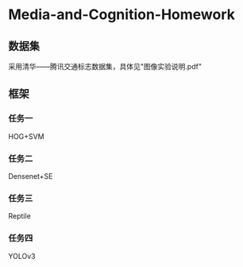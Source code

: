 # Media-and-Cognition-Homework

## 数据集
采用清华——腾讯交通标志数据集，具体见"图像实验说明.pdf"


## 框架

### 任务一
HOG+SVM

### 任务二
Densenet+SE

### 任务三
Reptile

### 任务四
YOLOv3


